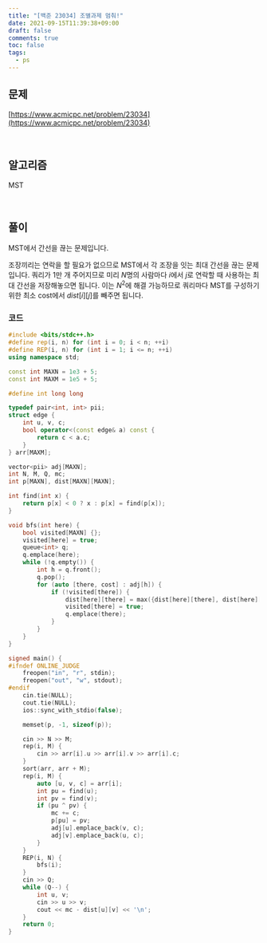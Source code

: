 ```yaml
---
title: "[백준 23034] 조별과제 멈춰!"
date: 2021-09-15T11:39:38+09:00
draft: false
comments: true
toc: false
tags:
  - ps
---
```


## 문제

[https://www.acmicpc.net/problem/23034](https://www.acmicpc.net/problem/23034)

<br>

## 알고리즘

MST

<br>

## 풀이

MST에서 간선을 끊는 문제입니다.

조장끼리는 연락을 할 필요가 없으므로 MST에서 각 조장을 잇는 최대 간선을 끊는 문제입니다. 쿼리가 1만 개 주어지므로 미리 $N$명의 사람마다 $i$에서 $j$로 연락할 때 사용하는 최대 간선을 저장해놓으면 됩니다. 이는 $N^2$에 해결 가능하므로 쿼리마다 MST를 구성하기 위한 최소 cost에서 $dist[i][j]$를 빼주면 됩니다.

### 코드

```c++
#include <bits/stdc++.h>
#define rep(i, n) for (int i = 0; i < n; ++i)
#define REP(i, n) for (int i = 1; i <= n; ++i)
using namespace std;

const int MAXN = 1e3 + 5;
const int MAXM = 1e5 + 5;

#define int long long

typedef pair<int, int> pii;
struct edge {
    int u, v, c;
    bool operator<(const edge& a) const {
        return c < a.c;
    }
} arr[MAXM];

vector<pii> adj[MAXN];
int N, M, Q, mc;
int p[MAXN], dist[MAXN][MAXN];

int find(int x) {
    return p[x] < 0 ? x : p[x] = find(p[x]);
}

void bfs(int here) {
    bool visited[MAXN] {};
    visited[here] = true;
    queue<int> q;
    q.emplace(here);
    while (!q.empty()) {
        int h = q.front();
        q.pop();
        for (auto [there, cost] : adj[h]) {
            if (!visited[there]) {
                dist[here][there] = max({dist[here][there], dist[here][h], cost});
                visited[there] = true;
                q.emplace(there);
            }
        }
    }
}

signed main() {
#ifndef ONLINE_JUDGE
    freopen("in", "r", stdin);
    freopen("out", "w", stdout);
#endif
    cin.tie(NULL);
    cout.tie(NULL);
    ios::sync_with_stdio(false);

    memset(p, -1, sizeof(p));

    cin >> N >> M;
    rep(i, M) {
        cin >> arr[i].u >> arr[i].v >> arr[i].c;
    }
    sort(arr, arr + M);
    rep(i, M) {
        auto [u, v, c] = arr[i];
        int pu = find(u);
        int pv = find(v);
        if (pu ^ pv) {
            mc += c;
            p[pu] = pv;
            adj[u].emplace_back(v, c);
            adj[v].emplace_back(u, c);
        }
    }
    REP(i, N) {
        bfs(i);
    }
    cin >> Q;
    while (Q--) {
        int u, v;
        cin >> u >> v;
        cout << mc - dist[u][v] << '\n';
    }
    return 0;
}
```
